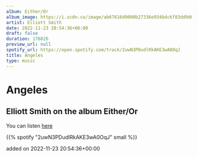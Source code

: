 ```yaml
---
album: Either/Or
album_image: https://i.scdn.co/image/ab67616d0000b27336e934bdc6f83dd9d022389d
artist: Elliott Smith
date: 2022-11-23 20:54:36+00:00
draft: false
duration: 176826
preview_url: null
spotify_url: https://open.spotify.com/track/2uwN3PDudlRkAKE3wA0OqJ
title: Angeles
type: music
---
```



# Angeles

## Elliott Smith on the album Either/Or

You can listen [here](https://open.spotify.com/track/2uwN3PDudlRkAKE3wA0OqJ)

{{% spotify "2uwN3PDudlRkAKE3wA0OqJ" small %}}

added on 2022-11-23 20:54:36+00:00